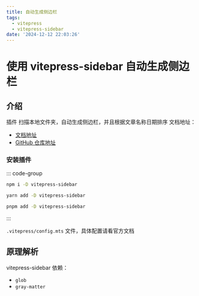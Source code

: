 ```yaml
---
title: 自动生成侧边栏
tags:
  - vitepress
  - vitepress-sidebar
date: '2024-12-12 22:03:26'
---
```

# 使用 vitepress-sidebar 自动生成侧边栏
## 介绍
插件 扫描本地文件夹，自动生成侧边栏，并且根据文章名称日期排序
文档地址：
- [文档地址](https://vitepress-sidebar.cdget.com/)
- [GitHub 仓库地址](https://github.com/jooy2/vitepress-sidebar)

###  安装插件


::: code-group

```sh [npm]
npm i -D vitepress-sidebar
```

```sh [yarn]
yarn add -D vitepress-sidebar
```

```sh [pnpm]
pnpm add -D vitepress-sidebar
```

:::

`.vitepress/config.mts` 文件，具体配置请看官方文档


## 原理解析
vitepress-sidebar 依赖：
- `glob`
- `gray-matter`
